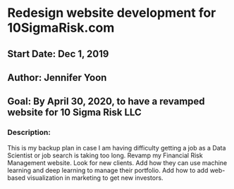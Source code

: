 # Redesign website development for 10SigmaRisk.com  

## Start Date:  Dec 1, 2019  

## Author: Jennifer Yoon  

## Goal:  By April 30, 2020, to have a revamped website for 10 Sigma Risk LLC  

### Description:  

This is my backup plan in case I am having difficulty getting a job as a Data Scientist or job search is taking too long.  Revamp my Financial Risk Management website.  Look for new clients.  Add how they can use machine learning and deep learning to manage their portfolio.  Add how to add web-based visualization in marketing to get new investors.  
